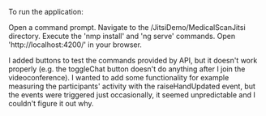 To run the application:

Open a command prompt.
Navigate to the /JitsiDemo/MedicalScanJitsi directory.
Execute the 'nmp install' and 'ng serve' commands.
Open 'http://localhost:4200/' in your browser.

I added buttons to test the commands provided by API, but it doesn't work properly (e.g. the toggleChat button doesn't do anything after I join the videoconference). I wanted to add some functionality for example measuring the participants' activity with the raiseHandUpdated event, but the events were triggered just occasionally, it seemed unpredictable and I couldn't figure it out why.
